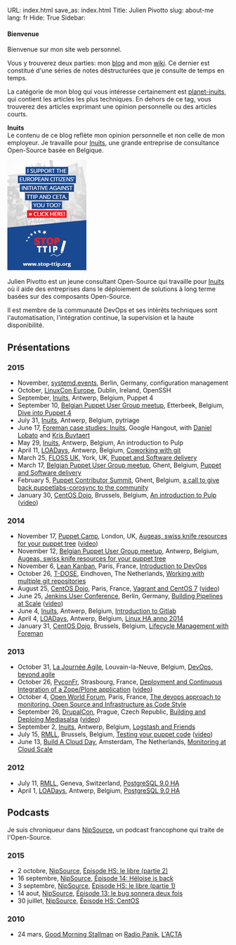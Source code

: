 URL: index.html
save_as: index.html
Title: Julien Pivotto
slug: about-me
lang: fr
Hide: True
Sidebar: <h4>Bienvenue</h4>
         <p>Bienvenue sur mon site web personnel.</p>
         <p>Vous y trouverez deux parties: mon <a href="https://roidelapluie.be/fr/blog/">blog</a> and mon <a href="https://roidelapluie.be/wiki">wiki</a>. Ce dernier est constitué d'une séries de notes déstructurées que je consulte de temps en temps.</p>
         <p>La catégorie de mon blog qui vous intéresse certainement est <a href="https://roidelapluie.be/fr/tag/planet-inuits.html">planet-inuits</a>, qui contient les articles les plus techniques. En dehors de ce tag, vous trouverez des articles exprimant une opinion personnelle ou des articles courts.</p>
         <p class="box info">
         <strong>Inuits</strong><br />
         Le contenu de ce blog reflète mon opinion personnelle et non celle de mon employeur. Je travaille pour <a href="https://inuits.eu">Inuits</a>, une grande entreprise de consultance Open-Source basée en Belgique.
         </p>
         <a href="https://stop-ttip.org/what-is-the-problem-ttip-ceta/"><img src="../images/md0341_banner-ttip_180x250_eng02.png" title="Stop TTIP" alt="Stop TTIP"/></a>

Julien Pivotto est un jeune consultant Open-Source qui travaille pour [Inuits](https://inuits.eu) où il aide des entreprises dans le déploiement de solutions à long terme basées sur des composants Open-Source.

Il est membre de la communauté DevOps et ses intérêts techniques sont l'automatisation, l'intégration continue, la supervision et la haute disponibilité.

<div style="text-align:center">
<a href="https://twitter.com/roidelapluie" class="st-icon-twitter st-multi-color st-shape-r4"><span></span></a>
<a href="https://github.com/roidelapluie" class="st-icon-github st-multi-color st-shape-r4"><span></span></a>
<a href="https://slideshare.net/roidelapluie" class="st-icon-slideshare st-multi-color st-shape-r4"><span></span></a>
<a href="https://be.linkedin.com/in/julienpivotto" class="st-icon-linkedin st-multi-color st-shape-r4"><span></span></a>
<a href="https://roidelapluie.be/fr/rss.xml" class="st-icon-rss st-multi-color st-shape-r4"><span></span></a>
<a href="https://roidelapluie.be/fr/gpg/" class="st-icon-email st-multi-color st-shape-r4"><span></span></a>
</div>

## Présentations

### 2015

* November, [systemd.events](http://systemd.events), Berlin, Germany, configuration management
* October, [LinuxCon Europe](http://events.linuxfoundation.org/events/linuxcon-europe), Dublin, Ireland, OpenSSH
* September, [Inuits](http://inuits.eu), Antwerp, Belgium, Puppet 4
* September 10, [Belgian Puppet User Group meetup](http://www.meetup.com/Belgian-Puppet-User-Group/), Etterbeek, Belgium, [Dive into Puppet 4](http://www.slideshare.net/roidelapluie/dive-into-puppet-4)
* July 31, [Inuits](http://inuits.eu), Antwerp, Belgium, pytriage
* June 17, [Foreman case studies: Inuits](https://www.youtube.com/watch?v=8-o27p39dIM), Google Hangout, with [Daniel Lobato](http://blog.daniellobato.me/) and [Kris Buytaert](http://krisbuytaert.be)
* May 29, [Inuits](http://inuits.eu), Antwerp, Belgium, An introduction to Pulp
* April 11, [LOADays](http://loadays.org), Antwerp, Belgium, [Coworking with git](http://www.slideshare.net/roidelapluie/coworking-with-git)
* March 25, [FLOSS UK](http://www.flossuk.org/Events/Spring2015), York, UK, [Puppet and Software delivery](http://www.slideshare.net/roidelapluie/puppet-and-software-delivery)
* March 17, [Belgian Puppet User Group meetup](http://www.meetup.com/Belgian-Puppet-User-Group/), Ghent, Belgium, [Puppet and Software delivery](http://www.slideshare.net/roidelapluie/deploy-your-application-with-puppet-code)
* February 5, [Puppet Contributor Summit](http://puppetlabs.com/community/contributor-events), Ghent, Belgium, [a call to give back puppetlabs-corosync to the community](http://www.slideshare.net/roidelapluie/a-call-to-give-back-puppetlabscorosync-to-the-community)
* January 30, [CentOS Dojo](http://wiki.centos.org/Events/Dojo/Brussels2015), Brussels, Belgium, [An introduction to Pulp](http://www.slideshare.net/roidelapluie/an-introduction-to-the-pulp-project) ([video](https://www.youtube.com/watch?v=IkhCvNXWMC4))

### 2014

* November 17, [Puppet Camp](http://puppetlabs.com/events/puppet-camp-london-1), London, UK, [Augeas, swiss knife resources for your puppet tree](http://www.slideshare.net/roidelapluie/augeas-swiss-knife-resources-for-your-puppet-tree) ([video](https://www.youtube.com/watch?v=Gghl1t1okW4))
* November 12, [Belgian Puppet User Group meetup](http://www.meetup.com/Belgian-Puppet-User-Group/), Antwerp, Belgium, [Augeas, swiss knife resources for your puppet tree](http://www.slideshare.net/roidelapluie/augeas-swissarmy-knife-puppet-resources)
* November 6, [Lean Kanban](http://www.leankanban.fr/), Paris, France, [Introduction to DevOps](http://www.slideshare.net/roidelapluie/introduction-to-devops-41216220)
* October 26, [T-DOSE](http://www.t-dose.nl/), Eindhoven, The Netherlands, [Working with multiple git repositories](http://www.slideshare.net/roidelapluie/working-with-multiple-git-repositories)
* August 25, [CentOS Dojo](http://wiki.centos.org/Events/Dojo/Paris2014), Paris, France, [Vagrant and CentOS 7](http://www.slideshare.net/roidelapluie/vagrant-and-centos7) ([video](http://www.infoq.com/fr/presentations/vagrant-centos-7))
* June 25, [Jenkins User Conference](http://www.cloudbees.com/jenkins/juc-2014/berlin), Berlin, Germany, [Building Pipelines at Scale](http://www.slideshare.net/roidelapluie/jenkins-pipelines) ([video](https://www.youtube.com/watch?v=xeqk8v7IVCE))
* June 4, [Inuits](https://inuits.eu), Antwerp, Belgium, [Introduction to Gitlab](http://www.slideshare.net/roidelapluie/gitlab-intro)
* April 4, [LOADays](http://loadays.org), Antwerp, Belgium, [Linux HA anno 2014](http://www.slideshare.net/roidelapluie/loadays-linuxha)
* January 31, [CentOS Dojo](http://wiki.centos.org/Events/Dojo/Brussels2014), Brussels, Belgium, [Lifecycle Management with Foreman](http://www.slideshare.net/roidelapluie/lifecycle-managementforeman)

### 2013

* October 31, [La Journée Agile](http://journeeagile.be/), Louvain-la-Neuve, Belgium, [DevOps, beyond agile](http://www.slideshare.net/roidelapluie/devops-beyondagile)
* October 26, [PyconFr](http://pycon.fr), Strasbourg, France, [Deployment and Continuous Integration of a Zope/Plone application](http://www.slideshare.net/roidelapluie/deployment-andcizope) ([video](http://www.canalc2.tv/video.asp?idvideo=12322))
* October 4, [Open World Forum](http://www.openworldforum.org/en/), Paris, France, [The devops approach to monitoring, Open Source and Infrastructure as Code Style](http://www.slideshare.net/roidelapluie/devops-andmonitoringowf13)
* September 26, [DrupalCon](https://prague2013.drupal.org/), Prague, Czech Republic, [Building and Deploing Mediasalsa](http://www.slideshare.net/roidelapluie/drupalcon-mediasalsa) ([video](http://www.youtube.com/watch?v=kmy2h8Q-UOc))
* September 2, [Inuits](https://inuits.eu), Antwerp, Belgium, [Logstash and Friends](http://www.slideshare.net/roidelapluie/logstash-and-friends)
* July 15, [RMLL](http://2013.rmll.info), Brussels, Belgium, [Testing your puppet code](http://www.slideshare.net/roidelapluie/testing-your-puppet-code) ([video](http://video.rmll.info/videos/testing-your-puppet-code/))
* June 13, [Build A Cloud Day](http://bacdamsterdam.eventbrite.com), Amsterdam, The Netherlands, [Monitoring at Cloud Scale](http://www.slideshare.net/roidelapluie/monitoring-at-cloud-scale)

### 2012

* July 11, [RMLL](http://2012.rmll.info), Geneva, Switzerland, [PostgreSQL 9.0 HA](http://www.slideshare.net/roidelapluie/postgresql-90-ha-at-rmll-2012)
* April 1, [LOADays](http://loadays.org), Antwerp, Belgium, [PostgreSQL 9.0 HA](http://www.slideshare.net/roidelapluie/postgresql-90-ha)

## Podcasts

Je suis chroniqueur dans [NipSource](http://nipcast.com/category/nipsource/),
un podcast francophone qui traite de l'Open-Source.

### 2015

* 2 octobre, [NipSource](http://nipcast.com/category/nipsource/), [Épisode HS: le libre (partie 2)](http://nipcast.com/nipsource-episode-hs-le-libre-partie-2/)
* 16 septembre, [NipSource](http://nipcast.com/category/nipsource/), [Épisode 14: Héloise is back](http://nipcast.com/nipsource-14-heloise-is-back/)
* 3 septembre, [NipSource](http://nipcast.com/category/nipsource/), [Épisode HS: le libre (partie 1)](http://nipcast.com/nipsource-episode-hs-le-libre-partie-1/)
* 14 aout, [NipSource](http://nipcast.com/category/nipsource/), [Épisode 13: le bug sonnera deux fois](http://nipcast.com/nipsource-13-le-bug-sonnera-deux-fois/)
* 30 juillet, [NipSource](http://nipcast.com/category/nipsource/), [Épisode HS: CentOS](http://nipcast.com/nipsource-hs-centos/)

### 2010

* 24 mars, [Good Morning Stallman](http://www.radiopanik.org/emissions/good-morning-stallman/) on [Radio Panik](http://www.radiopanik.org/), [L'ACTA](http://www.radiopanik.org/emissions/good-morning-stallman/emission-du-24-mars-l-acta/)
